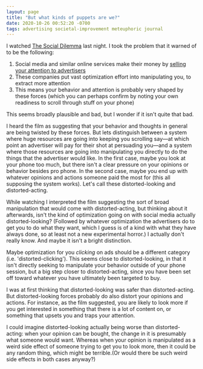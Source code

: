 ```yaml
---
layout: page
title: "But what kinds of puppets are we?"
date: 2020-10-26 00:52:20 -0700
tags: advertising societal-improvement meteuphoric journal
---
```

I watched [The Social Dilemma](https://www.thesocialdilemma.com/) last night. I took the problem that it warned of to be the following:

1. Social media and similar online services make their money by [selling your attention to advertisers](https://worldspiritsockpuppet.com/2020/10/14/the-bads-of-ads.html)
2. These companies put vast optimization effort into manipulating you, to extract more attention
3. This means your behavior and attention is probably very shaped by these forces (which you can perhaps confirm by noting your own readiness to scroll through stuff on your phone)

This seems broadly plausible and bad, but I wonder if it isn't quite that bad.

I heard the film as suggesting that your behavior and thoughts in general are being twisted by these forces. But lets distinguish between a system where huge resources are going into keeping you scrolling say&mdash;at which point an advertiser will pay for their shot at persuading you&mdash;and a system where those resources are going into manipulating you directly to do the things that the advertiser would like. In the first case, maybe you look at your phone too much, but there isn't a clear pressure on your opinions or behavior besides pro phone. In the second case, maybe you end up with whatever opinions and actions someone paid the most for (this all supposing the system works). Let's call these distorted-looking and distorted-acting.

While watching I interpreted the film suggesting the sort of broad manipulation that would come with distorted-acting, but thinking about it afterwards, isn't the kind of optimization going on with social media actually distorted-looking? (Followed by whatever optimization the advertisers do to get you to do what they want, which I guess is of a kind with what they have always done, so at least not a new experimental horror.) I actually don't really know. And maybe it isn't a bright distinction.

Maybe optimization for you *clicking* on ads should be a different category (i.e. 'distorted-clicking'). This seems close to distorted-looking, in that it isn't directly seeking to manipulate your behavior outside of your phone session, but a big step closer to distorted-acting, since you have been set off toward whatever you have ultimately been targeted to buy.

I was at first thinking that distorted-looking was safer than distorted-acting. But distorted-looking forces probably do also distort your opinions and actions. For instance, as the film suggested, you are likely to look more if you get interested in something that there is a lot of content on, or something that upsets you and traps your attention.

I could imagine distorted-looking actually being worse than distorted-acting: when your opinion can be bought, the change in it is presumably what someone would want. Whereas when your opinion is manipulated as a weird side effect of someone trying to get you to look more, then it could be any random thing, which might be terrible.(Or would there be such weird side effects in both cases anyway?)
